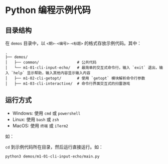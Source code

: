 # Python 编程示例代码

## 目录结构

在 `demos` 目录中，以 `<期>-<编号>-<标题>` 的格式存放示例代码。其中：

```text
.
├── demos/
│   ├── common/                 # 公共代码
│   └── m1-01-cli-input-echo/   # 最简单的交互式命令行，输入 `exit` 退出，输入 `help` 显示帮助，输入其他内容显示输入内容
│   ├── m1-02-cli-getopt/       # 使用 `getopt` 模块解析命令行参数
│   ├── m1-03-cli-interactive/  # 命令行界面交互式的扫雷游戏
```

## 运行方式

- Windows: 使用 `cmd` 或 `powershell`
- Linux: 使用 `bash` 或 `zsh`
- MacOS: 使用 `终端` 或 `iTerm2`

如：


`cd` 到示例代码所在目录，然后运行直接运行。如：

```shell
python3 demos/m1-01-cli-input-echo/main.py
```
